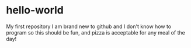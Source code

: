 # hello-world
My first repository
I am brand new to github and I don't know how to program so this should be fun, and pizza is acceptable for any meal of the day! 
